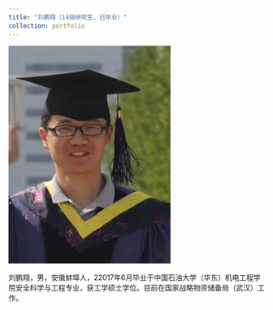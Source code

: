 ```yaml
---
title: "刘鹏翔（14级研究生，已毕业）"
collection: portfolio
---
```

![](/images/liu.png)

刘鹏翔，男，安徽蚌埠人，22017年6月毕业于中国石油大学（华东）机电工程学院安全科学与工程专业，获工学硕士学位。目前在国家战略物资储备局（武汉）工作。